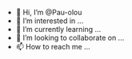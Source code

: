 - 👋 Hi, I’m @Pau-olou
- 👀 I’m interested in ...
- 🌱 I’m currently learning ...
- 💞️ I’m looking to collaborate on ...
- 📫 How to reach me ...

<!---
Pau-olou/Pau-olou is a ✨ special ✨ repository because its `README.md` (this file) appears on your GitHub profile.
You can click the Preview link to take a look at your changes.
--->
